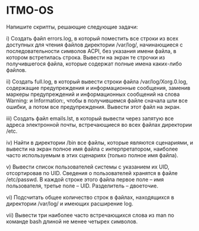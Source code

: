 # ITMO-OS

Напишите скрипты, решающие следующие задачи: 

i) Создать файл errors.log, в который поместить все строки из всех доступных для чтения файлов директории /var/log/, начинающиеся c последовательности символов ACPI, без указания имени файла, в котором встретилась строка. Вывести на экран те строчки из получившегося файла, которые содержат полные имена каких-либо файлов.

ii) Создать full.log, в который вывести строки файла /var/log/Xorg.0.log, содержащие предупреждения и информационные сообщения, заменив маркеры предупреждений и информационных сообщений на слова Warning: и Information:, чтобы в получившемся файле сначала шли все ошибки, а потом все предупреждения. Вывести этот файл на экран. 

iii) Создать файл emails.lst, в который вывести через запятую все адреса электронной почты, встречающиеся во всех файлах директории /etc.  

iv) Найти в директории /bin все файлы, которые являются сценариями, и вывести на экран  полное имя файла с интерпретатором, наиболее часто используемым в этих сценариях (только полное имя файла).

v) Вывести список пользователей системы с указанием их UID, отсортировав по UID. Сведения о пользователей хранятся в файле /etc/passwd. В каждой строке этого файла первое поле – имя пользователя, третье поле – UID. Разделитель – двоеточие. 

vi) Подсчитать общее количество строк в файлах, находящихся в директории /var/log/ и имеющих расширение log. 

vii) Вывести три наиболее часто встречающихся слова из man по команде bash длиной не менее четырех символов.  
